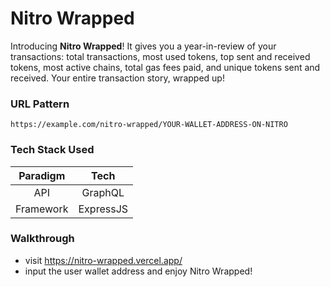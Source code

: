 # Nitro Wrapped

Introducing **Nitro Wrapped**! 
It gives you a year-in-review of your transactions: total transactions, most used tokens, top sent and received tokens, most active chains, total gas fees paid, and unique tokens sent and received.
Your entire transaction story, wrapped up!

### URL Pattern
```https://example.com/nitro-wrapped/YOUR-WALLET-ADDRESS-ON-NITRO```

### Tech Stack Used
|Paradigm|Tech|
|:--:|:--:|
|API|GraphQL|
|Framework|ExpressJS|

### Walkthrough
+ visit https://nitro-wrapped.vercel.app/
+ input the user wallet address and enjoy Nitro Wrapped!
